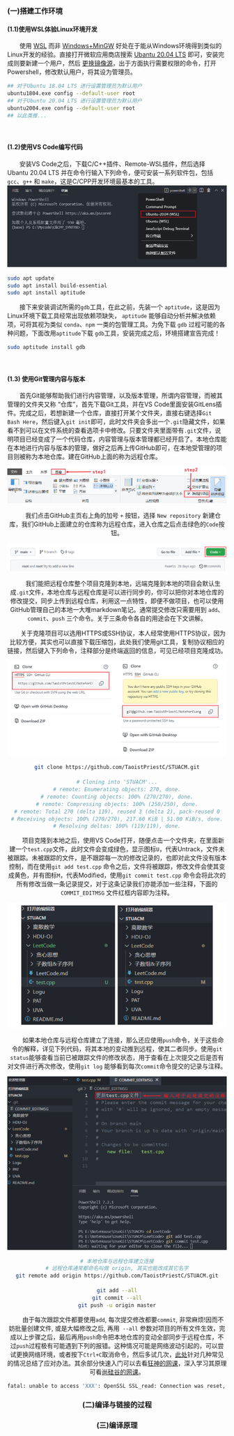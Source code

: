 ### (一)搭建工作环境

#### **(1.1)使用WSL体验Linux环境开发**

　　使用 [WSL](https://docs.microsoft.com/zh-cn/windows/wsl/install) 而非 [Windows+MinGW](https://sourceforge.net/projects/mingw/) 好处在于能从Windows环境得到类似的Linux开发的经验。直接打开微软应用商店搜索 [Ubantu 20.04 LTS](https://zhuanlan.zhihu.com/p/135873643) 即可，安装完成则要新建一个用户，然后 [更换镜像源](https://zhuanlan.zhihu.com/p/142014944)，出于方面执行需要权限的命令，打开Powershell，修改默认用户，将其设为管理员。

```bash
## 对于Ubuntu 18.04 LTS 进行设置管理员为默认用户
ubuntu1804.exe config --default-user root
## 对于Ubuntu 20.04 LTS 进行设置管理员为默认用户
ubuntu2004.exe config --default-user root 
## 以此类推...
```

　

#### **(1.2)使用VS Code编写代码**

　　安装VS Code之后，下载C/C++插件、Remote-WSL插件，然后选择 Ubantu 20.04 LTS 并在命令行输入下列命令，便可安装一系列软件包，包括 `gcc`、`g++` 和 `make`，这是C/CPP开发环境最基本的工具。
![image-20220117091610130](images/image-20220117091610130.png)

```bash
sudo apt update
sudo apt install build-essential
sudo apt install aptitude
```
　　接下来安装调试所需的`gdb`工具，在此之前，先装一个 `aptitude`，这是因为Linux环境下载工具经常出现依赖项缺失， `aptitude` 能够自动分析并解决依赖项，可将其视为类似 `conda`、`npm` 一类的包管理工具。为免下载 `gdb` 过程可能的各种问题，下面改用`aptitude`下载 `gdb`工具，安装完成之后，环境搭建宣告完成！

```bash
sudo aptitude install gdb
```

　

#### (1.3) 使用Git管理内容与版本

　　首先Git能够帮助我们进行内容管理，以及版本管理，所谓内容管理，而被其管理的文件夹又称 “仓库”，首先下载Git工具，并在VS Code里面安装GitLens插件。完成之后，若想新建一个仓库，直接打开某个文件夹，直接右键选择`Git Bash Here`，然后键入`git init`即可，此时文件夹会多出一个`.git`隐藏文件，如果看不到可以在文件系统的查看选项卡中修改。只要文件夹里面带有`.git`文件，说明项目已经变成了一个代码仓库，内容管理与版本管理都已经开启了。本地仓库能在本地进行内容与版本的管理，做好之后再上传GitHub即可，在本地受管理的项目则被称为本地仓库。建在GitHub上面的称为远程仓库。

<div align=center>
    <img src="images/image-20220120000517809.png">
<div>

　　我们点击GitHub主页右上角的加号 `+` 按钮，选择 `New repository` 新建仓库，我们GitHub上面建立的仓库称为远程仓库，进入仓库之后点击绿色的`Code`按钮。

<div align=center>
    <img src="images/image-20220120001550178.png">
<div>

　　我们能把远程仓库整个项目克隆到本地，远端克隆到本地的项目会默认生成`.git`文件，本地仓库与远程仓库是可以进行同步的，你可以把你对本地仓库的修改提交，同步上传到远程仓库，利用这一点特性，即便不做项目，也可以使用GitHub管理自己的本地一大堆markdown笔记。通常提交修改只需要用到 `add`、`commit`、`push` 三个命令。关于三条命令各自的用途会在下文讲解。

　　关于克隆项目可以选用HTTPS或SSH协议，本人经常使用HTTPS协议，因为比较方便，其实也可以直接下载压缩包，此处我们使用git工具，复制协议相应的链接，然后键入下列命令，注释部分是终端返回的信息，可见已经项目克隆成功。

<div align=center>
    <img src="images/image-20220119235548517.png">
<div>

```bash
git clone https://github.com/TaoistPriestC/STUACM.git

# Cloning into 'STUACM'...
# remote: Enumerating objects: 270, done.
# remote: Counting objects: 100% (270/270), done.
# remote: Compressing objects: 100% (250/250), done.
# remote: Total 270 (delta 119), reused 3 (delta 2), pack-reused 0
# Receiving objects: 100% (270/270), 217.60 KiB | 51.00 KiB/s, done.
# Resolving deltas: 100% (119/119), done.
```



　　项目克隆到本地之后，使用VS Code打开，随便点击一个文件夹，在里面新建一个`test.cpp`文件，此时文件会变成绿色，显示图标`U`，代表Untrack，文件未被跟踪。未被跟踪的文件，是不跟踪每一次的修改记录的，也即对此文件没有版本控制，而在使用`git add test.cpp` 命令之后，文件将被跟踪，修改文件会使其变成黄色，并有图标`M`，代表Modified，使用`git commit test.cpp` 命令会将此次的所有修改当做一条记录提交，对于这条记录我们亦能添加一些注释，下面的`COMMIT_EDITMSG` 文件红框内容即为注释。

<div align=center>
    <img src="images/image-20220120002918784.png">
<div>

　　如果本地仓库与远程仓库建立了连接，那么还应使用`push`命令，关于这些命令的解释，详见下列代码，将其本地的变动推到远程，使其二者同步。使用`git status`能够查看当前已被跟踪文件的修改状态，用于查看在上次提交之后是否有对文件进行再次修改，使用`git log` 能够看到每次`commit`命令提交的记录与注释。

<div align=center>
    <img src="images/image-20220120003212162.png">
<div>



```bash
# 本地仓库与远程仓库建立连接
# 远程仓库通常都命名叫做 origin, 其实也能改成其它名字
git remote add origin https://github.com/TaoistPriestC/STUACM.git

git add --all
git commit --all
git push -u origin master
```

　　由于每次跟踪文件都要使用`add`, 每次提交修改都要`commit`, 非常麻烦!因而不妨批量创建文件, 或是大幅修改之后, 再用` --all` 参数对项目的所有文件生效，完成以上步骤之后，最后再用`push`命令把本地仓库的变动全部同步于远程仓库，不过`push`过程极有可能遇到下列的报错。这种情况可能是网络波动引起的，可以尝试更换网络环境，或者按下`Ctrl+C`取消命令，然后多试几次，[此处](https://www.cnblogs.com/fairylyl/p/15059437.html)针对几种常见的情况总结了应对办法。其余部分快速入门可以去看[狂神的网课](https://www.bilibili.com/video/BV1FE411P7B3?from=search&seid=3425856715137347591&spm_id_from=333.337.0.0)，深入学习其原理可看[尚硅谷的网课](https://www.bilibili.com/video/BV1pW411A7a5?from=search&seid=3425856715137347591&spm_id_from=333.337.0.0)。

```bash
fatal: unable to access 'XXX': OpenSSL SSL_read: Connection was reset, errno 10054
```





### (二)编译与链接的过程







### (三)编译原理
